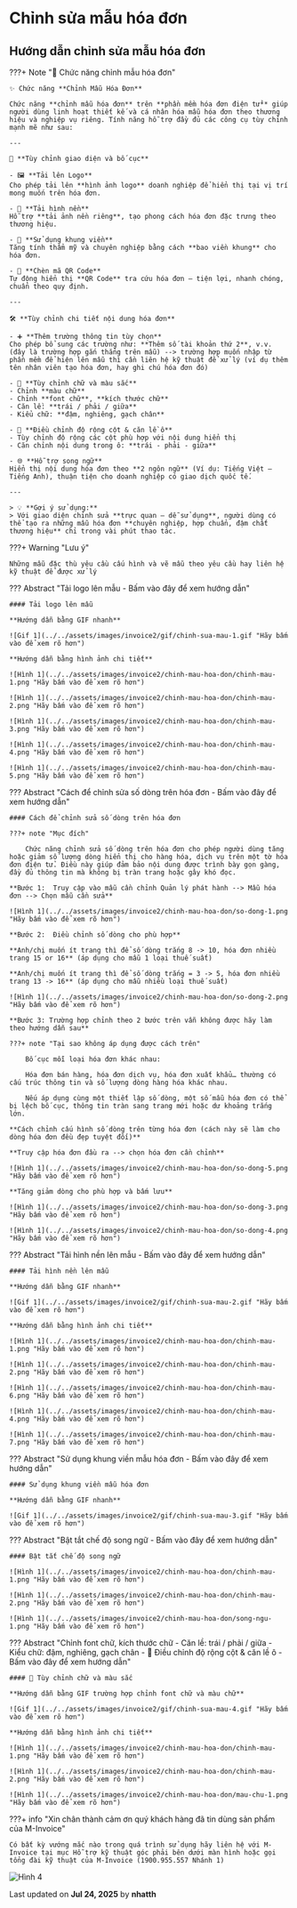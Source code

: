 # **Chỉnh sửa mẫu hóa đơn**

## **Hướng dẫn chỉnh sửa mẫu hóa đơn**

???+ Note "🧩 Chức năng chỉnh mẫu hóa đơn"

    ✨ Chức năng **Chỉnh Mẫu Hóa Đơn**

    Chức năng **chỉnh mẫu hóa đơn** trên **phần mềm hóa đơn điện tử** giúp người dùng linh hoạt thiết kế và cá nhân hóa mẫu hóa đơn theo thương hiệu và nghiệp vụ riêng. Tính năng hỗ trợ đầy đủ các công cụ tùy chỉnh mạnh mẽ như sau:

    ---

    🎨 **Tùy chỉnh giao diện và bố cục**

    - 🖼️ **Tải lên Logo**
    Cho phép tải lên **hình ảnh logo** doanh nghiệp để hiển thị tại vị trí mong muốn trên hóa đơn.

    - 🌄 **Tải hình nền**
    Hỗ trợ **tải ảnh nền riêng**, tạo phong cách hóa đơn đặc trưng theo thương hiệu.

    - 🧱 **Sử dụng khung viền**
    Tăng tính thẩm mỹ và chuyên nghiệp bằng cách **bao viền khung** cho hóa đơn.

    - 🔳 **Chèn mã QR Code**
    Tự động hiển thị **QR Code** tra cứu hóa đơn — tiện lợi, nhanh chóng, chuẩn theo quy định.

    ---

    🛠️ **Tùy chỉnh chi tiết nội dung hóa đơn**

    - ➕ **Thêm trường thông tin tùy chọn**
    Cho phép bổ sung các trường như: **Thêm số tài khoản thứ 2**, v.v. (đây là trường hợp gắn thẳng trên mẫu) --> trường hợp muốn nhập từ phần mềm để hiện lên mẫu thì cần liên hệ kỹ thuật để xử lý (ví dụ thêm tên nhân viên tạo hóa đơn, hay ghi chú hóa đơn đó)

    - 🎨 **Tùy chỉnh chữ và màu sắc**
    - Chỉnh **màu chữ**
    - Chỉnh **font chữ**, **kích thước chữ**
    - Căn lề: **trái / phải / giữa**
    - Kiểu chữ: **đậm, nghiêng, gạch chân**

    - 📐 **Điều chỉnh độ rộng cột & căn lề ô**
    - Tùy chỉnh độ rộng các cột phù hợp với nội dung hiển thị
    - Căn chỉnh nội dung trong ô: **trái - phải - giữa**

    - 🌐 **Hỗ trợ song ngữ**
    Hiển thị nội dung hóa đơn theo **2 ngôn ngữ** (Ví dụ: Tiếng Việt – Tiếng Anh), thuận tiện cho doanh nghiệp có giao dịch quốc tế.

    ---

    > 💡 **Gợi ý sử dụng:**
    > Với giao diện chỉnh sửa **trực quan – dễ sử dụng**, người dùng có thể tạo ra những mẫu hóa đơn **chuyên nghiệp, hợp chuẩn, đậm chất thương hiệu** chỉ trong vài phút thao tác.

???+ Warning "Lưu ý"

    Những mẫu đặc thù yêu cầu cấu hình và vẽ mẫu theo yêu cầu hay liên hệ kỹ thuật để được xử lý

??? Abstract "Tải logo lên mẫu - Bấm vào đây để xem hướng dẫn"

    #### Tải logo lên mẫu

    **Hướng dẫn bằng GIF nhanh**

    ![Gif 1](../../assets/images/invoice2/gif/chinh-sua-mau-1.gif "Hãy bấm vào để xem rõ hơn")

    **Hướng dẫn bằng hình ảnh chi tiết**

    ![Hình 1](../../assets/images/invoice2/chinh-mau-hoa-don/chinh-mau-1.png "Hãy bấm vào để xem rõ hơn")

    ![Hình 1](../../assets/images/invoice2/chinh-mau-hoa-don/chinh-mau-2.png "Hãy bấm vào để xem rõ hơn")

    ![Hình 1](../../assets/images/invoice2/chinh-mau-hoa-don/chinh-mau-3.png "Hãy bấm vào để xem rõ hơn")

    ![Hình 1](../../assets/images/invoice2/chinh-mau-hoa-don/chinh-mau-4.png "Hãy bấm vào để xem rõ hơn")

    ![Hình 1](../../assets/images/invoice2/chinh-mau-hoa-don/chinh-mau-5.png "Hãy bấm vào để xem rõ hơn")

??? Abstract "Cách để chỉnh sửa số dòng trên hóa đơn - Bấm vào đây để xem hướng dẫn"

    #### Cách để chỉnh sửa số dòng trên hóa đơn

    ???+ note "Mục đích"

        Chức năng chỉnh sửa số dòng trên hóa đơn cho phép người dùng tăng hoặc giảm số lượng dòng hiển thị cho hàng hóa, dịch vụ trên một tờ hóa đơn điện tử. Điều này giúp đảm bảo nội dung được trình bày gọn gàng, đầy đủ thông tin mà không bị tràn trang hoặc gây khó đọc.

    **Bước 1:  Truy cập vào mẫu cần chỉnh Quản lý phát hành --> Mẫu hóa đơn --> Chọn mẫu cần sửa**

    ![Hình 1](../../assets/images/invoice2/chinh-mau-hoa-don/so-dong-1.png "Hãy bấm vào để xem rõ hơn")

    **Bước 2:  Điều chỉnh số dòng cho phù hợp**

    **Anh/chị muốn ít trang thì để số dòng trắng 8 -> 10, hóa đơn nhiều trang 15 or 16** (áp dụng cho mẫu 1 loại thuế suất)

    **Anh/chị muốn ít trang thì để số dòng trắng = 3 -> 5, hóa đơn nhiều trang 13 -> 16** (áp dụng cho mẫu nhiều loại thuế suất)

    ![Hình 1](../../assets/images/invoice2/chinh-mau-hoa-don/so-dong-2.png "Hãy bấm vào để xem rõ hơn")

    **Bước 3: Trường hợp chỉnh theo 2 bước trên vẫn không được hãy làm theo hướng dẫn sau**

    ???+ note "Tại sao không áp dụng được cách trên"

        Bố cục mỗi loại hóa đơn khác nhau:

        Hóa đơn bán hàng, hóa đơn dịch vụ, hóa đơn xuất khẩu… thường có cấu trúc thông tin và số lượng dòng hàng hóa khác nhau.

        Nếu áp dụng cùng một thiết lập số dòng, một số mẫu hóa đơn có thể bị lệch bố cục, thông tin tràn sang trang mới hoặc dư khoảng trắng lớn.

    **Cách chỉnh cấu hình số dòng trên từng hóa đơn (cách này sẽ làm cho dòng hóa đơn đều đẹp tuyệt đối)**

    **Truy cập hóa đơn đầu ra --> chọn hóa đơn cần chỉnh**

    ![Hình 1](../../assets/images/invoice2/chinh-mau-hoa-don/so-dong-5.png "Hãy bấm vào để xem rõ hơn")

    **Tăng giảm dòng cho phù hợp và bấm lưu**

    ![Hình 1](../../assets/images/invoice2/chinh-mau-hoa-don/so-dong-3.png "Hãy bấm vào để xem rõ hơn")

    ![Hình 1](../../assets/images/invoice2/chinh-mau-hoa-don/so-dong-4.png "Hãy bấm vào để xem rõ hơn")

??? Abstract "Tải hình nền lên mẫu - Bấm vào đây để xem hướng dẫn"

    #### Tải hình nền lên mẫu

    **Hướng dẫn bằng GIF nhanh**

    ![Gif 1](../../assets/images/invoice2/gif/chinh-sua-mau-2.gif "Hãy bấm vào để xem rõ hơn")

    **Hướng dẫn bằng hình ảnh chi tiết**

    ![Hình 1](../../assets/images/invoice2/chinh-mau-hoa-don/chinh-mau-1.png "Hãy bấm vào để xem rõ hơn")

    ![Hình 1](../../assets/images/invoice2/chinh-mau-hoa-don/chinh-mau-2.png "Hãy bấm vào để xem rõ hơn")

    ![Hình 1](../../assets/images/invoice2/chinh-mau-hoa-don/chinh-mau-6.png "Hãy bấm vào để xem rõ hơn")

    ![Hình 1](../../assets/images/invoice2/chinh-mau-hoa-don/chinh-mau-4.png "Hãy bấm vào để xem rõ hơn")

    ![Hình 1](../../assets/images/invoice2/chinh-mau-hoa-don/chinh-mau-7.png "Hãy bấm vào để xem rõ hơn")

??? Abstract "Sử dụng khung viền mẫu hóa đơn - Bấm vào đây để xem hướng dẫn"

    #### Sử dụng khung viền mẫu hóa đơn

    **Hướng dẫn bằng GIF nhanh**

    ![Gif 1](../../assets/images/invoice2/gif/chinh-sua-mau-3.gif "Hãy bấm vào để xem rõ hơn")

??? Abstract "Bật tắt chế độ song ngữ - Bấm vào đây để xem hướng dẫn"

    #### Bật tắt chế độ song ngữ

    ![Hình 1](../../assets/images/invoice2/chinh-mau-hoa-don/chinh-mau-1.png "Hãy bấm vào để xem rõ hơn")

    ![Hình 1](../../assets/images/invoice2/chinh-mau-hoa-don/chinh-mau-2.png "Hãy bấm vào để xem rõ hơn")

    ![Hình 1](../../assets/images/invoice2/chinh-mau-hoa-don/song-ngu-1.png "Hãy bấm vào để xem rõ hơn")

??? Abstract "Chỉnh font chữ, kích thước chữ - Căn lề: trái / phải / giữa - Kiểu chữ: đậm, nghiêng, gạch chân - 📐 Điều chỉnh độ rộng cột & căn lề ô - Bấm vào đây để xem hướng dẫn"

    #### 🎨 Tùy chỉnh chữ và màu sắc

    **Hướng dẫn bằng GIF trường hợp chỉnh font chữ và màu chữ**

    ![Gif 1](../../assets/images/invoice2/gif/chinh-sua-mau-4.gif "Hãy bấm vào để xem rõ hơn")

    **Hướng dẫn bằng hình ảnh chi tiết**

    ![Hình 1](../../assets/images/invoice2/chinh-mau-hoa-don/chinh-mau-1.png "Hãy bấm vào để xem rõ hơn")

    ![Hình 1](../../assets/images/invoice2/chinh-mau-hoa-don/chinh-mau-2.png "Hãy bấm vào để xem rõ hơn")

    ![Hình 1](../../assets/images/invoice2/chinh-mau-hoa-don/mau-chu-1.png "Hãy bấm vào để xem rõ hơn")

???+ info "Xin chân thành cảm ơn quý khách hàng đã tin dùng sản phẩm của M-Invoice"

    Có bất kỳ vướng mắc nào trong quá trình sử dụng hãy liên hệ với M-Invoice tại mục Hỗ trợ kỹ thuật góc phải bên dưới màn hình hoặc gọi tổng đài kỹ thuật của M-Invoice (1900.955.557 Nhánh 1)

![Hình 4](../../assets/images/invoice2/hotro.png "Hãy bấm vào để xem rõ hơn")

<div class="last-updated">Last updated on <strong>Jul 24, 2025</strong> by <strong>nhatth</strong></div>
